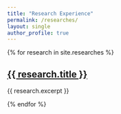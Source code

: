 ```yaml
---
title: "Research Experience"
permalink: /researches/
layout: single
author_profile: true
---
```


{% for research in site.researches %}
  <h2><a href="{{ research.url }}">{{ research.title }}</a></h2>
  <p>{{ research.excerpt }}</p>
{% endfor %}
